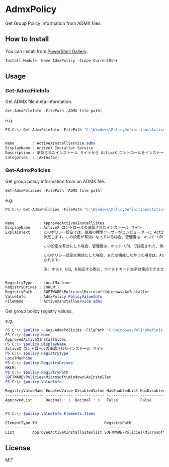 # AdmxPolicy

Get Group Policy information from ADMX files.  

## How to Install

You can install from [PowerShell Gallery](https://www.powershellgallery.com/packages/AdmxPolicy/).

```ps1
Install-Module -Name AdmxPolicy -Scope CurrentUser
```

## Usage

### Get-AdmxFileInfo

Get ADMX file meta information.

```ps1
Get-AdmxFileInfo -FilePath [ADMX file path]
```

e.g.

```ps1
PS C:\> Get-AdmxFileInfo -FilePath "C:\Windows\PolicyDefinitions\ActiveXInstallService.admx" | Format-List


Name        : ActiveXInstallService.admx
DisplayName : ActiveX Installer Service
Description : 承認されたインストール サイトから ActiveX コントロールをインストールする
Categories  : {AxInstSv}
```

### Get-AdmxPolicies

Get group policy information from an ADMX file.

```ps1
Get-AdmxPolicies -FilePath [ADMX file path]
```

e.g.

```ps1
PS C:\> Get-AdmxPolicies -FilePath "C:\Windows\PolicyDefinitions\ActiveXInstallService.admx" | Select-Object -First 1 | Format-List


Name           : ApprovedActiveXInstallSites
DisplayName    : ActiveX コントロールの承認されたインストール サイト
ExplainText    : このポリシー設定では、組織の標準ユーザーがコンピューターに ActiveX コントロールをインストールする際に使用できる ActiveX インストール サイトを
                 決定します。この設定が有効になっている場合、管理者は、ホスト URL で指定された、承認された Activex インストール サイトの一覧を作成できます。

                 この設定を有効にした場合、管理者は、ホスト URL で指定された、承認された ActiveX インストール サイトの一覧を作成できます。

                 このポリシー設定を無効にした場合、または構成しなかった場合は、ActiveX コントロールのインストール前に、管理者資格情報を求めるダイアログが表示
                 されます。

                 注: ホスト URL を指定する際に、ワイルドカード文字は使用できません。


RegistryType   : LocalMachine
RegistryDrives : {HKLM:}
RegistryPath   : SOFTWARE\Policies\Microsoft\Windows\AxInstaller
ValueInfo      : AdmxPolicy.PolicyValueInfo
FileName       : ActiveXInstallService.admx
```

Get group policy registry values.  

e.g.

```ps1
PS C:\> $policy = Get-AdmxPolicies -FilePath "C:\Windows\PolicyDefinitions\ActiveXInstallService.admx" | Select-Object -First 1
PS C:\> $policy.Name
ApprovedActiveXInstallSites
PS C:\> $policy.DisplayName
ActiveX コントロールの承認されたインストール サイト
PS C:\> $policy.RegistryType
LocalMachine
PS C:\> $policy.RegistryDrives
HKLM:
PS C:\> $policy.RegistryPath
SOFTWARE\Policies\Microsoft\Windows\AxInstaller
PS C:\> $policy.ValueInfo

RegistryValueName EnabledValue DisabledValue HasEnabledList HasDisabledList HasElements
----------------- ------------ ------------- -------------- --------------- -----------
ApprovedList      Decimal : 1  Decimal : 0   False          False           True


PS C:\> $policy.ValueInfo.Elements.Items

ElementType Id                              RegistryPath                                                                RegistryValueName
----------- --                              ------------                                                                -----------------
List        ApprovedActiveXInstallSiteslist SOFTWARE\Policies\Microsoft\Windows\AxInstaller\ApprovedActiveXInstallSites
```

## License

MIT